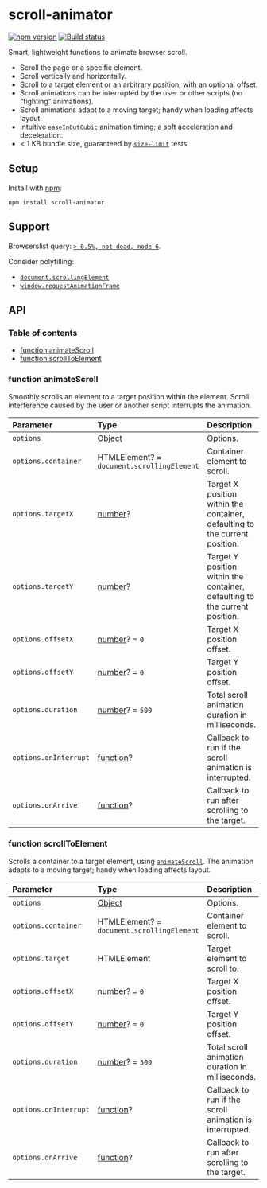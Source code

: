# scroll-animator

[![npm version](https://badgen.net/npm/v/scroll-animator)](https://npm.im/scroll-animator) [![Build status](https://travis-ci.org/jaydenseric/scroll-animator.svg?branch=master)](https://travis-ci.org/jaydenseric/scroll-animator)

Smart, lightweight functions to animate browser scroll.

- Scroll the page or a specific element.
- Scroll vertically and horizontally.
- Scroll to a target element or an arbitrary position, with an optional offset.
- Scroll animations can be interrupted by the user or other scripts (no “fighting” animations).
- Scroll animations adapt to a moving target; handy when loading affects layout.
- Intuitive [`easeInOutCubic`](https://easings.net/#easeInOutCubic) animation timing; a soft acceleration and deceleration.
- &lt; 1 KB bundle size, guaranteed by [`size-limit`](https://npm.im/size-limit) tests.

## Setup

Install with [npm](https://npmjs.com):

```shell
npm install scroll-animator
```

## Support

Browserslist query: [`> 0.5%, not dead, node 6`](https://browserl.ist/?q=%3E+0.5%25%2C+not+dead%2C+node+6).

Consider polyfilling:

- [`document.scrollingElement`](https://developer.mozilla.org/docs/Web/API/document/scrollingElement)
- [`window.requestAnimationFrame`](https://developer.mozilla.org/docs/Web/API/window/requestAnimationFrame)

## API

### Table of contents

- [function animateScroll](#function-animatescroll)
- [function scrollToElement](#function-scrolltoelement)

### function animateScroll

Smoothly scrolls an element to a target position within the element. Scroll interference caused by the user or another script interrupts the animation.

| Parameter             | Type                                       | Description                                                                 |
| :-------------------- | :----------------------------------------- | :-------------------------------------------------------------------------- |
| `options`             | [Object](https://mdn.io/object)            | Options.                                                                    |
| `options.container`   | HTMLElement? = `document.scrollingElement` | Container element to scroll.                                                |
| `options.targetX`     | [number](https://mdn.io/number)?           | Target X position within the container, defaulting to the current position. |
| `options.targetY`     | [number](https://mdn.io/number)?           | Target Y position within the container, defaulting to the current position. |
| `options.offsetX`     | [number](https://mdn.io/number)? = `0`     | Target X position offset.                                                   |
| `options.offsetY`     | [number](https://mdn.io/number)? = `0`     | Target Y position offset.                                                   |
| `options.duration`    | [number](https://mdn.io/number)? = `500`   | Total scroll animation duration in milliseconds.                            |
| `options.onInterrupt` | [function](https://mdn.io/function)?       | Callback to run if the scroll animation is interrupted.                     |
| `options.onArrive`    | [function](https://mdn.io/function)?       | Callback to run after scrolling to the target.                              |

### function scrollToElement

Scrolls a container to a target element, using [`animateScroll`](#function-animatescroll). The animation adapts to a moving target; handy when loading affects layout.

| Parameter             | Type                                       | Description                                             |
| :-------------------- | :----------------------------------------- | :------------------------------------------------------ |
| `options`             | [Object](https://mdn.io/object)            | Options.                                                |
| `options.container`   | HTMLElement? = `document.scrollingElement` | Container element to scroll.                            |
| `options.target`      | HTMLElement                                | Target element to scroll to.                            |
| `options.offsetX`     | [number](https://mdn.io/number)? = `0`     | Target X position offset.                               |
| `options.offsetY`     | [number](https://mdn.io/number)? = `0`     | Target Y position offset.                               |
| `options.duration`    | [number](https://mdn.io/number)? = `500`   | Total scroll animation duration in milliseconds.        |
| `options.onInterrupt` | [function](https://mdn.io/function)?       | Callback to run if the scroll animation is interrupted. |
| `options.onArrive`    | [function](https://mdn.io/function)?       | Callback to run after scrolling to the target.          |
